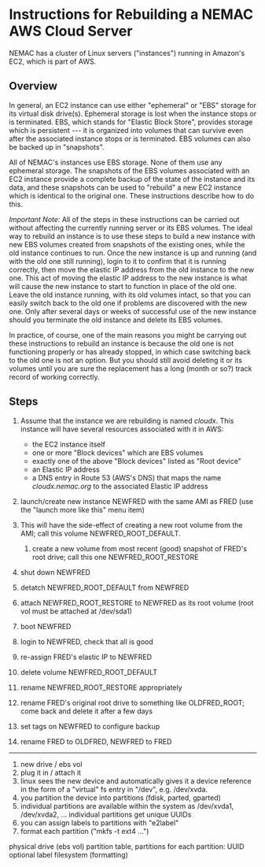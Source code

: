 Instructions for Rebuilding a NEMAC AWS Cloud Server
====================================================

NEMAC has a cluster of Linux servers ("instances") running in Amazon's EC2,
which is part of AWS.

Overview
--------

In general, an EC2 instance can use either "ephemeral" or "EBS"
storage for its virtual disk drive(s).  Ephemeral storage is lost when
the instance stops or is terminated.  EBS, which stands for "Elastic
Block Store", provides storage which is persistent --- it is organized
into volumes that can survive even after the associated instance stops
or is terminated.  EBS volumes can also be backed up in "snapshots".

All of NEMAC's instances use EBS storage.  None of them use
any ephemeral storage.  The snapshots of the EBS volumes associated
with an EC2 instance provide a complete backup of the state of the
instance and its data, and these snapshots can be used to "rebuild"
a new EC2 instance which is identical to the original one.
These instructions describe how to do this.

*Important Note:* All of the steps in these instructions can be
carried out without affecting the currently running server or its EBS
volumes.  The ideal way to rebuild an instance is to use these steps
to build a new instance with new EBS volumes created from snapshots of
the existing ones, while the old instance continues to run.  Once the
new instance is up and running (and with the old one still running),
login to it to confirm that it is running correctly, then move the
elastic IP address from the old instance to the new one.  This act of
moving the elastic IP address to the new instance is what will cause
the new instance to start to function in place of the old one. Leave
the old instance running, with its old volumes intact, so that you can
easily switch back to the old one if problems are discovered with the
new one.  Only after several days or weeks of successful use of the
new instance should you terminate the old instance and delete its EBS
volumes.

In practice, of course, one of the main reasons you might be carrying
out these instructions to rebuild an instance is because the old one
is not functioning properly or has already stopped, in which case
switching back to the old one is not an option.  But you should still
avoid deleting it or its volumes until  you are sure the replacement
has a long (month or so?) track record of working correctly.


Steps
-----

1. Assume that the instance we are rebuilding is named *cloudx*.
   This instance will have several resources associated with it
   in AWS:
   * the EC2 instance itself
   * one or more "Block devices" which are EBS volumes
   * exactly one of the above "Block devices" listed as "Root device"
   * an Elastic IP address
   * a DNS entry in Route 53 (AWS's DNS) that maps the name *cloudx.nemac.org*
     to the associated Elastic IP address

1. launch/create new instance NEWFRED with the same AMI as FRED (use the "launch more like this" menu item)
1. This will have the side-effect of creating a new root volume from the AMI; call this volume NEWFRED_ROOT_DEFAULT.
   1. create a new volume from most recent (good) snapshot of FRED's root drive; call this one NEWFRED_ROOT_RESTORE
1. shut down NEWFRED
1. detatch NEWFRED_ROOT_DEFAULT from NEWFRED
1. attach NEWFRED_ROOT_RESTORE to NEWFRED as its root volume (root vol must be attached at /dev/sda1)
1. boot NEWFRED
1. login to NEWFRED, check that all is good
1. re-assign FRED's elastic IP to NEWFRED
1. delete volume NEWFRED_ROOT_DEFAULT
1. rename NEWFRED_ROOT_RESTORE appropriately
1. rename FRED's original root drive to something like OLDFRED_ROOT; come back and delete it after a few days
1. set tags on NEWFRED to configure backup
1. rename FRED to OLDFRED, NEWFRED to FRED


------------------------------------------------------------------------

1. new drive  /  ebs vol
2. plug it in /  attach it
3. linux sees the new device and automatically gives it a device reference in the form
   of a "virtual" fs entry in "/dev", e.g. /dev/xvda.
4. you partition the device into partitions (fdisk, parted, gparted)
5. individual partitions are available within the system as /dev/xvda1, /dev/xvda2, ...
   individual partitions get unique UUIDs
6. you can assign labels to partitions with "e2label"
7. format each partition ("mkfs -t ext4 ...")

physical drive (ebs vol)
  partition table, partitions
  for each partition:
    UUID
    optional label
    filesystem (formatting)
    
